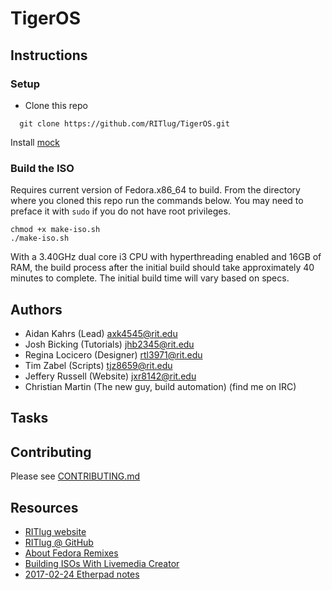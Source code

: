 TigerOS
====================

## Instructions
### Setup
* Clone this repo
```  
  git clone https://github.com/RITlug/TigerOS.git
```
Install [mock](https://github.com/rpm-software-management/mock/wiki)

### Build the ISO
Requires current version of Fedora.x86\_64 to build.
From the directory where you cloned this repo run the commands below. You may need to preface it with `sudo` if you do not have root privileges.
```
chmod +x make-iso.sh
./make-iso.sh
```
With a 3.40GHz dual core i3 CPU with hyperthreading enabled and 16GB of RAM, the build process after the initial build should take approximately 40 minutes to complete. The initial build time will vary based on specs.

## Authors

* Aidan Kahrs (Lead) <axk4545@rit.edu>
* Josh Bicking (Tutorials) <jhb2345@rit.edu>
* Regina Locicero (Designer) <rtl3971@rit.edu>
* Tim Zabel (Scripts) <tjz8659@rit.edu>
* Jeffery Russell (Website) <jxr8142@rit.edu>
* Christian Martin (The new guy, build automation) (find me on IRC)


## Tasks

## Contributing
Please see [CONTRIBUTING.md](CONTRIBUTING.md)
## Resources

* [RITlug website](http://ritlug.com)
* [RITlug @ GitHub](https://github.com/RITlug)
* [About Fedora Remixes](https://fedoraproject.org/wiki/Remix)
* [Building ISOs With Livemedia Creator](https://fedoraproject.org/wiki/Livemedia-creator-_How_to_create_and_use_a_Live_CD)
* [2017-02-24 Etherpad notes](https://etherpad.gnome.org/p/rit-remix-discussion)
